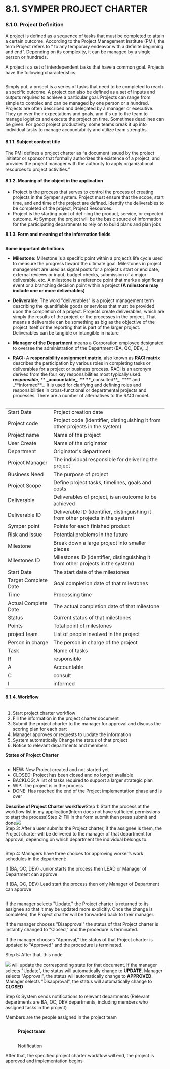 # 8.1. SYMPER PROJECT CHARTER

### **8.1.0. Project Definition**

A project is defined as a sequence of tasks that must be completed to attain a certain outcome. According to the Project Management Institute (PMI), the term Project refers to ” to any temporary endeavor with a definite beginning and end”. Depending on its complexity, it can be managed by a single person or hundreds.

A project is a set of interdependent tasks that have a common goal. Projects have the following characteristics:

<figure><img src="../../.gitbook/assets/image (7) (1).png" alt=""><figcaption></figcaption></figure>

Simply put, a project is a series of tasks that need to be completed to reach a specific outcome. A project can also be defined as a set of inputs and outputs required to achieve a particular goal. Projects can range from simple to complex and can be managed by one person or a hundred. Projects are often described and delegated by a manager or executive. They go over their expectations and goals, and it's up to the team to manage logistics and execute the project on time. Sometimes deadlines can be given. For good project productivity, some teams break it up into individual tasks to manage accountability and utilize team strengths.

#### 8.1.1. Subject content title

The PMI defines a project charter as “a document issued by the project initiator or sponsor that formally authorizes the existence of a project, and provides the project manager with the authority to apply organizational resources to project activities.”

#### 8.1.2. Meaning of the object in the application

* Project is the process that serves to control the process of creating projects in the Symper system. Project must ensure that the scope, start time, and end time of the project are defined. Identify the deliverables to be completed of the project, Project Resources.
* Project is the starting point of defining the product, service, or expected outcome. At Symper, the project will be the basic source of information for the participating departments to rely on to build plans and plan jobs

**8.1.3. Form and meaning of the information fields**

<figure><img src="../../.gitbook/assets/image (29) (1).png" alt=""><figcaption></figcaption></figure>

**Some important definitions**

* **Milestone:** Milestone is a specific point within a project’s life cycle used to measure the progress toward the ultimate goal. Milestones in project management are used as signal posts for a project's start or end date, external reviews or input, budget checks, submission of a major deliverable, etc. A milestone is a reference point that marks a significant event or a branching decision point within a project **(A milestone may include one or more deliverables)**
* **Deliverable:** The word "deliverables" is a project management term describing the quantifiable goods or services that must be provided upon the completion of a project. Projects create deliverables, which are simply the results of the project or the processes in the project. That means a deliverable can be something as big as the objective of the project itself or the reporting that is part of the larger project. Deliverables can be tangible or intangible in nature
* **Manager of the Department** means a Corporation employee designated to oversee the administration of the Department (BA, QC, DEV,...)
*   **RACI:** A **responsibility assignment matrix**, also known as **RACI matrix** describes the participation by various roles in completing tasks or deliverables for a project or business process. RACI is an acronym derived from the four key responsibilities most typically used: _**responsible**_, \*\* **\_**accountable_**, \*\* \*\***_consulted**\_, \*\*\*\* and \_**informed\*\*\_. It is used for clarifying and defining roles and responsibilities in cross-functional or departmental projects and processes. There are a number of alternatives to the RACI model.

    <figure><img src="../../.gitbook/assets/image (48) (1).png" alt=""><figcaption></figcaption></figure>

|                      |                                                                                  |
| -------------------- | -------------------------------------------------------------------------------- |
| Start Date           | Project creation date                                                            |
| Project code         | Project code (identifier, distinguishing it from other projects in the system)   |
| Project name         | Name of the project                                                              |
| User Create          | Name of the originator                                                           |
| Department           | Originator's department                                                          |
| Project Manager      | The individual responsible for delivering the project                            |
| Business Need        | The purpose of project                                                           |
| Project Scope        | Define project tasks, timelines, goals and costs                                 |
| Deliverable          | Deliverables of project, is an outcome to be achieved                            |
| Deliverable ID       | Deliverable ID (identifier, distinguishing it from other projects in the system) |
| Symper point         | Points for each finished product                                                 |
| Risk and Issue       | Potential problems in the future                                                 |
| Milestone            | Break down a large project into smaller pieces                                   |
| Milestones ID        | Milestones ID (identifier, distinguishing it from other projects in the system)  |
| Start Date           | The start date of the milestones                                                 |
| Target Complete Date | Goal completion date of that milestones                                          |
| Time                 | Processing time                                                                  |
| Actual Complete Date | The actual completion date of that milestone                                     |
| Status               | Current status of that milestones                                                |
| Points               | Total point of milestones                                                        |
| project team         | List of people involved in the project                                           |
| Person in charge     | The person in charge of the project                                              |
| Task                 | Name of tasks                                                                    |
| R                    | responsible                                                                      |
| A                    | Accountable                                                                      |
| C                    | consult                                                                          |
| I                    | informed                                                                         |

#### 8.1.4. Workflow

<figure><img src="../../.gitbook/assets/image (10) (1).png" alt=""><figcaption></figcaption></figure>

1. Start project charter workflow
2. Fill the information in the project charter document
3. Submit the project charter to the manager for approval and discuss the scoring plan for each part
4. Manager approves or requests to update the information
5. System automatically Change the status of that project
6. Notice to relevant departments and members

**States of Project Charter**

<figure><img src="../../.gitbook/assets/image (12).png" alt=""><figcaption></figcaption></figure>

* NEW: New Project created and not started yet
* CLOSED: Project has been closed and no longer available
* BACKLOG: A list of tasks required to support a larger strategic plan
* WIP: The project is in the process
* DONE: Has reached the end of the Project implementation phase and is over

**Describe of Project Charter workflow**Step 1: Start the process at the workflow list in my application(Intern does not have sufficient permissions to start the process)Step 2: Fill in the form submit then press submit and done![](https://files.gitbook.com/v0/b/gitbook-x-prod.appspot.com/o/spaces%2F-Mf66kQb8ODpdujUHM5j%2Fuploads%2Fv853a5ZDakth2aNrk0iX%2Fimage.png?alt=media\&token=90fef1eb-1a02-4020-a914-f91c5116dcd7)\
Step 3: After a user submits the Project charter, if the assignee is them, the Project charter will be delivered to the manager of that department for approval, depending on which department the individual belongs to.

<figure><img src="../../.gitbook/assets/image (2) (1) (1).png" alt=""><figcaption></figcaption></figure>

Step 4: Managers have three choices for approving worker’s work schedules in the department:

If (BA, QC, DEV) Junior starts the process then LEAD or Manager of Department can approve

If (BA, QC, DEV) Lead start the process then only Manager of Department can approve

<figure><img src="../../.gitbook/assets/image (23) (1).png" alt=""><figcaption></figcaption></figure>

If the manager selects "Update," the Project charter is returned to its assignee so that it may be updated more explicitly. Once the change is completed, the Project charter will be forwarded back to their manager.

If the manager chooses "Disapproval" the status of that Project charter is instantly changed to "Closed," and the procedure is terminated.

If the manager chooses "Approval," the status of that Project charter is updated to "Approved" and the procedure is terminated.

Step 5: After that, this node

![](<../../.gitbook/assets/image (43) (1).png>) will update the corresponding state for that document, If the manager selects "Update", the status will automatically change to **UPDATE**. Manager selects "Approval", the status will automatically change to **APPROVED**. Manager selects "Disapproval", the status will automatically change to **CLOSED**

Step 6: System sends notifications to relevant departments (Relevant departments are BA, QC, DEV departments, including members who assigned tasks in the project)

Members are the people assigned in the project team

<figure><img src="../../.gitbook/assets/image (55).png" alt=""><figcaption><p><strong>Project team</strong></p></figcaption></figure>

<figure><img src="../../.gitbook/assets/image (18) (1).png" alt=""><figcaption><p>Notification</p></figcaption></figure>

After that, the specified project charter workflow will end, the project is approved and implementation begins
